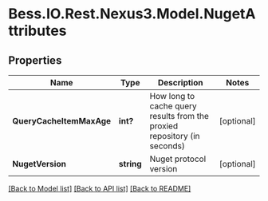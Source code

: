 # Bess.IO.Rest.Nexus3.Model.NugetAttributes
## Properties

Name | Type | Description | Notes
------------ | ------------- | ------------- | -------------
**QueryCacheItemMaxAge** | **int?** | How long to cache query results from the proxied repository (in seconds) | [optional] 
**NugetVersion** | **string** | Nuget protocol version | [optional] 

[[Back to Model list]](../README.md#documentation-for-models) [[Back to API list]](../README.md#documentation-for-api-endpoints) [[Back to README]](../README.md)

